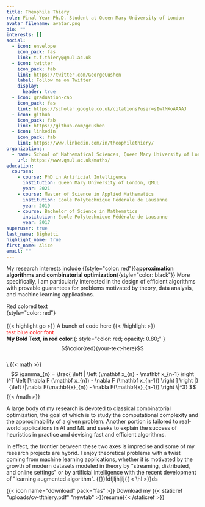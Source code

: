 ```yaml
---
title: Theophile Thiery
role: Final Year Ph.D. Student at Queen Mary University of London
avatar_filename: avatar.png
bio: ""
interests: []
social:
  - icon: envelope
    icon_pack: fas
    link: t.f.thiery@qmul.ac.uk
  - icon: twitter
    icon_pack: fab
    link: https://twitter.com/GeorgeCushen
    label: Follow me on Twitter
    display:
      header: true
  - icon: graduation-cap
    icon_pack: fas
    link: https://scholar.google.co.uk/citations?user=sIwtMXoAAAAJ
  - icon: github
    icon_pack: fab
    link: https://github.com/gcushen
  - icon: linkedin
    icon_pack: fab
    link: https://www.linkedin.com/in/theophilethiery/
organizations:
  - name: School of Mathematical Sciences, Queen Mary University of London
    url: https://www.qmul.ac.uk/maths/
education:
  courses:
    - course: PhD in Artificial Intelligence
      institution: Queen Mary University of London, QMUL
      year: 2021
    - course: Master of Science in Applied Mathematics
      institution: Ecole Polytechnique Fédérale de Lausanne
      year: 2019
    - course: Bachelor of Science in Mathematics
      institution: Ecole Polytechnique Fédérale de Lausanne
      year: 2017
superuser: true
last_name: Bighetti
highlight_name: true
first_name: Alice
email: ""
---
```

My research interests include {{style="color: red"}}**approximation algorithms and combinatorial optimization**{{style="color: black"}} More specifically, I am particularly interested in the design of efficient algorithms with provable guarantees for problems motivated by theory, data analysis, and machine learning applications. 

R﻿ed colored text\
{﻿style="color: red"}\
\
{{< highlight go >}} A bunch of code here {{< /highlight >}}\
<font color='red'>test blue color font</font>\
**My Bold Text, in red color.**{: style="color: red; opacity: 0.80;" }\
$$\color{red}{your-text-here}$$\
\﻿
{{< math >}}
$$
\gamma_{n} = \frac{ \left | \left (\mathbf x_{n} - \mathbf x_{n-1} \right )^T \left [\nabla F (\mathbf x_{n}) - \nabla F (\mathbf x_{n-1}) \right ] \right |}{\left \|\nabla F(\mathbf{x}_{n}) - \nabla F(\mathbf{x}_{n-1}) \right \|^3}
$$
{{< /math >}}

A large body of my research is devoted to classical combinatorial optimization, the goal of which is to study the computational complexity and the approximability of a given problem. Another portion is tailored to real-world applications in AI and ML and seeks to explain the success of heuristics in practice and devising fast and efficient algorithms.

In effect, the frontier between these two axes is imprecise and some of my research projects are hybrid. I enjoy theoretical problems with a twist coming from machine learning applications, whether it is motivated by the growth of modern datasets modeled in theory by "streaming, distributed, and online settings" or by artificial intelligence with the recent development of "learning augmented algorithm". {{<hl>}}fdfjljhljlj{{ < \hl >}}ds

{{< icon name="download" pack="fas" >}} Download my {{< staticref "uploads/cv-tfthiery.pdf" "newtab" >}}resumé{{< /staticref >}}